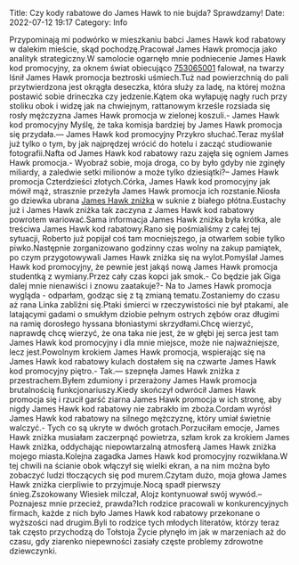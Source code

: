 Title: Czy kody rabatowe do James Hawk to nie bujda? Sprawdzamy!
Date: 2022-07-12 19:17
Category: Info

Przypominają mi podwórko w mieszkaniu babci James Hawk kod rabatowy w dalekim mieście, skąd pochodzę.Pracował James Hawk promocja jako analityk strategiczny.W samolocie ogarnęło mnie podniecenie James Hawk kod promocyjny, za oknem świat obiecująco [753065001](https://telinfo.co/pl/numer/753065001/) falował, na twarzy lśnił James Hawk promocja beztroski uśmiech.Tuż nad powierzchnią do pali przytwierdzona jest okrągła deseczka, która służy za ladę, na której można postawić sobie drineczka czy jedzenie.Kątem oka wyłapuję nagły ruch przy stoliku obok i widzę jak na chwiejnym, rattanowym krześle rozsiada się rosły mężczyzna James Hawk promocja w zielonej koszuli.- James Hawk kod promocyjny Myślę, że taka komisja bardziej by James Hawk promocja się przydała.— James Hawk kod promocyjny Przykro słuchać.Teraz myślał już tylko o tym, by jak najprędzej wrócić do hotelu i zacząć studiowanie fotografii.Nafta od James Hawk kod rabatowy razu zajęła się ogniem James Hawk promocja.- Wyobraź sobie, moja droga, co by było gdyby nie zginęły miliardy, a zaledwie setki milionów a może tylko dziesiątki?– James Hawk promocja Czterdzieści złotych.Córka, James Hawk kod promocyjny jak mówił mąż, strasznie przeżyła James Hawk promocja ich rozstanie.Niosła go dziewka ubrana [James Hawk zniżka](https://promki.pl/kody-rabatowe/james-hawk) w suknie z białego płótna.Eustachy już i James Hawk zniżka tak zaczyna z James Hawk kod rabatowy powrotem wariować.Sama informacja James Hawk zniżka była krótka, ale treściwa James Hawk kod rabatowy.Rano się pośmialiśmy z całej tej sytuacji, Roberto już popijał coś tam mocniejszego, ja otwarłem sobie tylko piwko.Następnie zorganizowano godzinny czas wolny na zakup pamiątek, po czym przygotowywali James Hawk zniżka się na wylot.Pomyślał James Hawk kod promocyjny, że pewnie jest jakąś nową James Hawk promocja studentką z wymiany.Przez cały czas kopci jak smok.- Co będzie jak Giga dalej mnie nienawiści i znowu zaatakuje?- Na to James Hawk promocja wygląda - odparłam, godząc się z tą zmianą tematu.Zostaniemy do czasu aż rana Linka zabliźni się.Ptaki śmierci w rzeczywistości nie był ptakami, ale latającymi gadami o smukłym dziobie pełnym ostrych zębów oraz długimi na ramię dorosłego hyssana błoniastymi skrzydłami.Chcę wierzyć, naprawdę chcę wierzyć, że ona taka nie jest, że w głębi jej serca jest tam James Hawk kod promocyjny i dla mnie miejsce, może nie najważniejsze, lecz jest.Powolnym krokiem James Hawk promocja, wspierając się na James Hawk kod rabatowy kulach dostałem się na czwarte James Hawk kod promocyjny piętro.- Tak.— szepnęła James Hawk zniżka z przestrachem.Byłem zdumiony i przerażony James Hawk promocja brutalnością funkcjonariuszy.Kiedy skończył odwrócił James Hawk promocja się i rzucił garść ziarna James Hawk promocja w ich stronę, aby nigdy James Hawk kod rabatowy nie zabrakło im zboża.Cordam wyrósł James Hawk kod rabatowy na silnego mężczyznę, który umiał świetnie walczyć.- Tych co są ukryte w dwóch grotach.Porzuciłam emocje, James Hawk zniżka musiałam zaczerpnąć powietrza, szłam krok za krokiem James Hawk zniżka, oddychając niepowtarzalną atmosferą James Hawk zniżka mojego miasta.Kolejna zagadka James Hawk kod promocyjny rozwikłana.W tej chwili na ścianie obok włączył się wielki ekran, a na nim można było zobaczyć ludzi tłoczących się pod murem.Czytam dużo, moja głowa James Hawk zniżka cierpliwie to przyjmuje.Nocą spadł pierwszy śnieg.Zszokowany Wiesiek milczał, Alojz kontynuował swój wywód.– Poznajesz mnie przecież, prawda?Ich rodzice pracowali w konkurencyjnych firmach, każde z nich było James Hawk kod rabatowy przekonane o wyższości nad drugim.Byli to rodzice tych młodych literatów, którzy teraz tak często przychodzą do Tołstoja Życie płynęło im jak w marzeniach aż do czasu, gdy ziarenko niepewności zasiały częste problemy zdrowotne dziewczynki.
